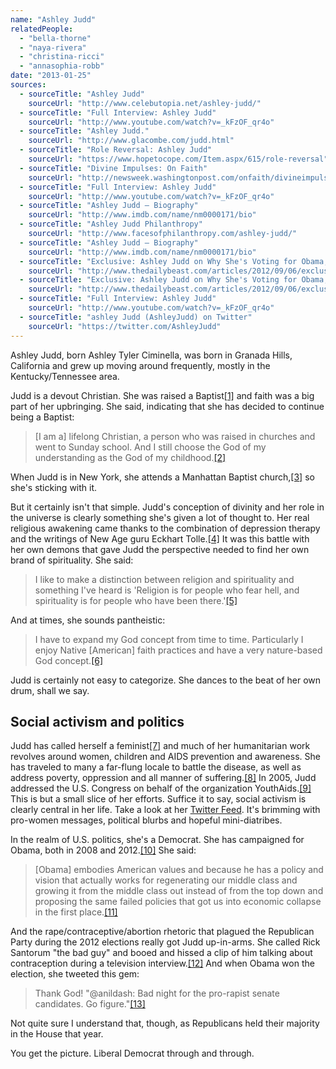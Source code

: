 ```yaml
---
name: "Ashley Judd"
relatedPeople:
  - "bella-thorne"
  - "naya-rivera"
  - "christina-ricci"
  - "annasophia-robb"
date: "2013-01-25"
sources:
  - sourceTitle: "Ashley Judd"
    sourceUrl: "http://www.celebutopia.net/ashley-judd/"
  - sourceTitle: "Full Interview: Ashley Judd"
    sourceUrl: "http://www.youtube.com/watch?v=_kFzOF_qr4o"
  - sourceTitle: "Ashley Judd."
    sourceUrl: "http://www.glacombe.com/judd.html"
  - sourceTitle: "Role Reversal: Ashley Judd"
    sourceUrl: "https://www.hopetocope.com/Item.aspx/615/role-reversal"
  - sourceTitle: "Divine Impulses: On Faith"
    sourceUrl: "http://newsweek.washingtonpost.com/onfaith/divineimpulses/"
  - sourceTitle: "Full Interview: Ashley Judd"
    sourceUrl: "http://www.youtube.com/watch?v=_kFzOF_qr4o"
  - sourceTitle: "Ashley Judd – Biography"
    sourceUrl: "http://www.imdb.com/name/nm0000171/bio"
  - sourceTitle: "Ashley Judd Philanthropy"
    sourceUrl: "http://www.facesofphilanthropy.com/ashley-judd/"
  - sourceTitle: "Ashley Judd – Biography"
    sourceUrl: "http://www.imdb.com/name/nm0000171/bio"
  - sourceTitle: "Exclusive: Ashley Judd on Why She's Voting for Obama, GOP's War on Women, & More"
    sourceUrl: "http://www.thedailybeast.com/articles/2012/09/06/exclusive-ashley-judd-on-why-she-s-voting-for-obama-gop-s-war-on-women-more.html"
  - sourceTitle: "Exclusive: Ashley Judd on Why She's Voting for Obama, GOP's War on Women, & More"
    sourceUrl: "http://www.thedailybeast.com/articles/2012/09/06/exclusive-ashley-judd-on-why-she-s-voting-for-obama-gop-s-war-on-women-more.html"
  - sourceTitle: "Full Interview: Ashley Judd"
    sourceUrl: "http://www.youtube.com/watch?v=_kFzOF_qr4o"
  - sourceTitle: "ashley Judd (AshleyJudd) on Twitter"
    sourceUrl: "https://twitter.com/AshleyJudd"
---
```


Ashley Judd, born Ashley Tyler Ciminella, was born in Granada Hills, California and grew up moving around frequently, mostly in the Kentucky/Tennessee area.

Judd is a devout Christian. She was raised a Baptist<a class="source-citation" href="http://www.celebutopia.net/ashley-judd/" title="Ashley Judd">[1]</a> and faith was a big part of her upbringing. She said, indicating that she has decided to continue being a Baptist:

>[I am a] lifelong Christian, a person who was raised in churches and went to Sunday school. And I still choose the God of my understanding as the God of my childhood.<a class="source-citation" href="http://www.youtube.com/watch?v=_kFzOF_qr4o" title="Full Interview: Ashley Judd">[2]</a>

When Judd is in New York, she attends a Manhattan Baptist church,<a class="source-citation" href="http://www.glacombe.com/judd.html" title="Ashley Judd.">[3]</a> so she's sticking with it.

But it certainly isn't that simple. Judd's conception of divinity and her role in the universe is clearly something she's given a lot of thought to. Her real religious awakening came thanks to the combination of depression therapy and the writings of New Age guru Eckhart Tolle.<a class="source-citation" href="https://www.hopetocope.com/Item.aspx/615/role-reversal" title="Role Reversal: Ashley Judd">[4]</a> It was this battle with her own demons that gave Judd the perspective needed to find her own brand of spirituality. She said:

>I like to make a distinction between religion and spirituality and something I've heard is 'Religion is for people who fear hell, and spirituality is for people who have been there.'<a class="source-citation" href="http://newsweek.washingtonpost.com/onfaith/divineimpulses/" title="Divine Impulses: On Faith">[5]</a>

And at times, she sounds pantheistic:

>I have to expand my God concept from time to time. Particularly I enjoy Native [American] faith practices and have a very nature-based God concept.<a class="source-citation" href="http://www.youtube.com/watch?v=_kFzOF_qr4o" title="Full Interview: Ashley Judd">[6]</a>

Judd is certainly not easy to categorize. She dances to the beat of her own drum, shall we say.


## Social activism and politics

Judd has called herself a feminist<a class="source-citation" href="http://www.imdb.com/name/nm0000171/bio" title="Ashley Judd – Biography">[7]</a> and much of her humanitarian work revolves around women, children and AIDS prevention and awareness. She has traveled to many a far-flung locale to battle the disease, as well as address poverty, oppression and all manner of suffering.<a class="source-citation" href="http://www.facesofphilanthropy.com/ashley-judd/" title="Ashley Judd Philanthropy">[8]</a> In 2005, Judd addressed the U.S. Congress on behalf of the organization YouthAids.<a class="source-citation" href="http://www.imdb.com/name/nm0000171/bio" title="Ashley Judd – Biography">[9]</a> This is but a small slice of her efforts. Suffice it to say, social activism is clearly central in her life. Take a look at her [Twitter Feed](https://twitter.com/AshleyJudd). It's brimming with pro-women messages, political blurbs and hopeful mini-diatribes.

In the realm of U.S. politics, she's a Democrat. She has campaigned for Obama, both in 2008 and 2012.<a class="source-citation" href="http://www.thedailybeast.com/articles/2012/09/06/exclusive-ashley-judd-on-why-she-s-voting-for-obama-gop-s-war-on-women-more.html" title="Exclusive: Ashley Judd on Why She&apos;s Voting for Obama, GOP&apos;s War on Women, &amp; More">[10]</a> She said:

>[Obama] embodies American values and because he has a policy and vision that actually works for regenerating our middle class and growing it from the middle class out instead of from the top down and proposing the same failed policies that got us into economic collapse in the first place.<a class="source-citation" href="http://www.thedailybeast.com/articles/2012/09/06/exclusive-ashley-judd-on-why-she-s-voting-for-obama-gop-s-war-on-women-more.html" title="Exclusive: Ashley Judd on Why She&apos;s Voting for Obama, GOP&apos;s War on Women, &amp; More">[11]</a>

And the rape/contraceptive/abortion rhetoric that plagued the Republican Party during the 2012 elections really got Judd up-in-arms. She called Rick Santorum "the bad guy" and booed and hissed a clip of him talking about contraception during a television interview.<a class="source-citation" href="http://www.youtube.com/watch?v=_kFzOF_qr4o" title="Full Interview: Ashley Judd">[12]</a> And when Obama won the election, she tweeted this gem:

>Thank God! "@anildash: Bad night for the pro-rapist senate candidates. Go figure."<a class="source-citation" href="https://twitter.com/AshleyJudd" title="ashley Judd (AshleyJudd) on Twitter">[13]</a>

Not quite sure I understand that, though, as Republicans held their majority in the House that year.

You get the picture. Liberal Democrat through and through.